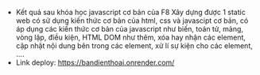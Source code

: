 - Kết quả sau khóa học javascript cơ bản của F8
 Xây dựng được 1 static web có sử dụng kiến thức cơ bản của html, css và javascipt cơ bản, có áp dụng các kiến thức cơ bản của javascript như biến, toán tử, mảng, vòng lặp, điều kiện, HTML DOM như thêm, xóa hay nhận các element, cập nhật nội dung bên trong các element, xử lí sự kiện cho các element, ….
- Link deploy: https://bandienthoai.onrender.com/
